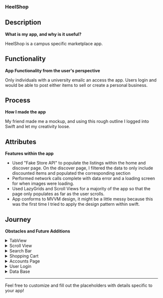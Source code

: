 ### HeelShop



## Description
**What is my app, and why is it useful?**

HeelShop is a campus specific marketplace app.

## Functionality
**App Functionality from the user's perspective**

Only individuals with a university emailc an access the app. Users login and would be able to post either items to sell or create a personal business.

## Process
**How I made the app**

My friend made me a mockup, and using this rough outline I logged into Swift and let my creativity loose.

## Attributes
**Features within the app**

- Used "Fake Store API" to populate the listings within the home and discover page. On the discover page, I filtered the data to only include discounted items and populated the corresponding section
- Performed network calls complete with data error and a loading screen for when images were loading.
- Used LazyGrids and Scroll Views for a majority of the app so that the page only populates as far as the user scrolls.
- App conforms to MVVM design, it might be a little messy because this was the first time I tried to apply the design pattern within swift.

## Journey
**Obstacles and Future Additions**

<details>
  <summary>TabView</summary>
  Successfully incorporated a TabView
</details>

<details>
  <summary>Scroll View</summary>
  Successfully incorporated a scroll view
</details>

<details>
  <summary>Search Bar</summary>
  Work in progress, managed to create a search bar to filter in user input but I need to figure out how to make it a reusable view as well as make another view "pop up" while the user is typing in the search bar.
</details>

<details>
  <summary>Shopping Cart</summary>
  I want this cart to show all the items users have liked and palce it in their bag.
</details>

<details>
  <summary>Accounts Page</summary>
  Still a work in progress, I want this page to show user information tied to their account and listings.
</details>

<details>
  <summary>User Login</summary>
  Still a work in progress, I want for the login to only accent emails ending in "unc.edu"
</details>

<details>
  <summary>Data Base</summary>
  While the app is currently tied to a mockdata API, I hope to be able to create my own data base complete with user account information, listings, and businesses.
</details>



---

Feel free to customize and fill out the placeholders with details specific to your app!
